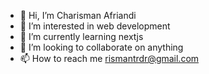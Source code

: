 - 👋 Hi, I’m Charisman Afriandi
- 👀 I’m interested in web development
- 🌱 I’m currently learning nextjs
- 💞️ I’m looking to collaborate on anything
- 📫 How to reach me rismantrdr@gmail.com

<!---
rismantrdr/rismantrdr is a ✨ special ✨ repository because its `README.md` (this file) appears on your GitHub profile.
You can click the Preview link to take a look at your changes.
--->
